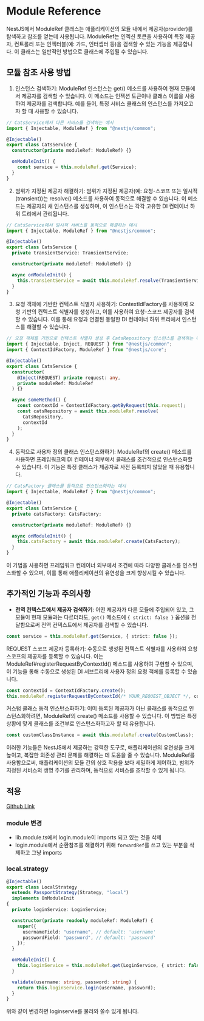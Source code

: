# Module Reference

NestJS에서 ModuleRef 클래스는 애플리케이션의 모듈 내에서 제공자(provider)를 탐색하고 참조를 얻는데 사용됩니다. ModuleRef는 인젝션 토큰을 사용하여 특정 제공자, 컨트롤러 또는 인젝터블(예: 가드, 인터셉터 등)을 검색할 수 있는 기능을 제공합니다. 이 클래스는 일반적인 방법으로 클래스에 주입될 수 있습니다.

## 모듈 참조 사용 방법

1. 인스턴스 검색하기:
   ModuleRef 인스턴스는 get() 메소드를 사용하여 현재 모듈에서 제공자를 검색할 수 있습니다. 이 메소드는 인젝션 토큰이나 클래스 이름을 사용하여 제공자를 검색합니다. 예를 들어, 특정 서비스 클래스의 인스턴스를 가져오고자 할 때 사용할 수 있습니다.

```typescript
// CatsService에서 다른 서비스를 검색하는 예시
import { Injectable, ModuleRef } from "@nestjs/common";

@Injectable()
export class CatsService {
  constructor(private moduleRef: ModuleRef) {}

  onModuleInit() {
    const service = this.moduleRef.get(Service);
  }
}
```

2. 범위가 지정된 제공자 해결하기:
   범위가 지정된 제공자(예: 요청-스코프 또는 일시적(transient))는 resolve() 메소드를 사용하여 동적으로 해결할 수 있습니다. 이 메소드는 제공자의 새 인스턴스를 생성하며, 이 인스턴스는 각각 고유한 DI 컨테이너 하위 트리에서 관리됩니다.

```typescript
// CatsService에서 일시적 서비스를 동적으로 해결하는 예시
import { Injectable, ModuleRef } from "@nestjs/common";

@Injectable()
export class CatsService {
  private transientService: TransientService;

  constructor(private moduleRef: ModuleRef) {}

  async onModuleInit() {
    this.transientService = await this.moduleRef.resolve(TransientService);
  }
}
```

3. 요청 객체에 기반한 컨텍스트 식별자 사용하기:
   ContextIdFactory를 사용하여 요청 기반의 컨텍스트 식별자를 생성하고, 이를 사용하여 요청-스코프 제공자를 검색할 수 있습니다. 이를 통해 요청과 연결된 동일한 DI 컨테이너 하위 트리에서 인스턴스를 해결할 수 있습니다.

```typescript
// 요청 객체를 기반으로 컨텍스트 식별자 생성 후 CatsRepository 인스턴스를 검색하는 예시
import { Injectable, Inject, REQUEST } from "@nestjs/common";
import { ContextIdFactory, ModuleRef } from "@nestjs/core";

@Injectable()
export class CatsService {
  constructor(
    @Inject(REQUEST) private request: any,
    private moduleRef: ModuleRef
  ) {}

  async someMethod() {
    const contextId = ContextIdFactory.getByRequest(this.request);
    const catsRepository = await this.moduleRef.resolve(
      CatsRepository,
      contextId
    );
  }
}
```

4. 동적으로 사용자 정의 클래스 인스턴스화하기:
   ModuleRef의 create() 메소드를 사용하면 프레임워크의 DI 컨테이너 외부에서 클래스를 조건적으로 인스턴스화할 수 있습니다. 이 기능은 특정 클래스가 제공자로 사전 등록되지 않았을 때 유용합니다.

```typescript
// CatsFactory 클래스를 동적으로 인스턴스화하는 예시
import { Injectable, ModuleRef } from "@nestjs/common";

@Injectable()
export class CatsService {
  private catsFactory: CatsFactory;

  constructor(private moduleRef: ModuleRef) {}

  async onModuleInit() {
    this.catsFactory = await this.moduleRef.create(CatsFactory);
  }
}
```

이 기법을 사용하면 프레임워크 컨테이너 외부에서 조건에 따라 다양한 클래스를 인스턴스화할 수 있으며, 이를 통해 애플리케이션의 유연성을 크게 향상시킬 수 있습니다.

## 추가적인 기능과 주의사항

- **전역 컨텍스트에서 제공자 검색하기**: 어떤 제공자가 다른 모듈에 주입되어 있고, 그 모듈이 현재 모듈과는 다르더라도, `get()` 메소드에 `{ strict: false }` 옵션을 전달함으로써 전역 컨텍스트에서 제공자를 검색할 수 있습니다.

```typescript
const service = this.moduleRef.get(Service, { strict: false });
```

REQUEST 스코프 제공자 등록하기: 수동으로 생성된 컨텍스트 식별자를 사용하여 요청 스코프의 제공자를 등록할 수 있습니다. 이는 ModuleRef#registerRequestByContextId() 메소드를 사용하여 구현할 수 있으며, 이 기능을 통해 수동으로 생성된 DI 서브트리에 사용자 정의 요청 객체를 등록할 수 있습니다.

```typescript
const contextId = ContextIdFactory.create();
this.moduleRef.registerRequestByContextId(/* YOUR_REQUEST_OBJECT */, contextId);
```

커스텀 클래스 동적 인스턴스화하기: 이미 등록된 제공자가 아닌 클래스를 동적으로 인스턴스화하려면, ModuleRef의 create() 메소드를 사용할 수 있습니다. 이 방법은 특정 상황에 맞게 클래스를 조건부로 인스턴스화하고자 할 때 유용합니다.

```typescript
const customClassInstance = await this.moduleRef.create(CustomClass);
```

이러한 기능들은 NestJS에서 제공하는 강력한 도구로, 애플리케이션의 유연성을 크게 높이고, 복잡한 의존성 관리 문제를 해결하는 데 도움을 줄 수 있습니다. ModuleRef를 사용함으로써, 애플리케이션의 모듈 간의 상호 작용을 보다 세밀하게 제어하고, 범위가 지정된 서비스의 생명 주기를 관리하며, 동적으로 서비스를 조작할 수 있게 됩니다.

## 적용

[Github Link](https://github.com/gornoba/nestjs-describe/tree/520083fd813b1bb00c404ce32821be4d717ea5a5)

### module 변경

- lib.module.ts에서 login.module이 imports 되고 있는 것을 삭제
- login.module에서 순환참조를 해결하기 위해 `forwardRef`를 쓰고 있는 부분을 삭제하고 그냥 imports

### local.strategy

```typescript
@Injectable()
export class LocalStrategy
  extends PassportStrategy(Strategy, "local")
  implements OnModuleInit
{
  private loginService: LoginService;

  constructor(private readonly moduleRef: ModuleRef) {
    super({
      usernameField: "username", // default: 'username'
      passwordField: "password", // default: 'password'
    });
  }

  onModuleInit() {
    this.loginService = this.moduleRef.get(LoginService, { strict: false });
  }

  validate(username: string, password: string) {
    return this.loginService.login(username, password);
  }
}
```

위와 같이 변경하면 loginservie를 불러와 쓸수 있게 됩니다.
